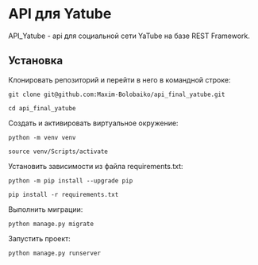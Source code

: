 # API для Yatube

API_Yatube - api для социальной сети YaTube на базе REST Framework. 
## Установка
Клонировать репозиторий и перейти в него в командной строке:

```
git clone git@github.com:Maxim-Bolobaiko/api_final_yatube.git
```

```
cd api_final_yatube
```

Создать и активировать виртуальное окружение:

```
python -m venv venv
```

```
source venv/Scripts/activate
```

Установить зависимости из файла requirements.txt:

```
python -m pip install --upgrade pip
```

```
pip install -r requirements.txt
```

Выполнить миграции:

```
python manage.py migrate
```

Запустить проект:

```
python manage.py runserver
```
